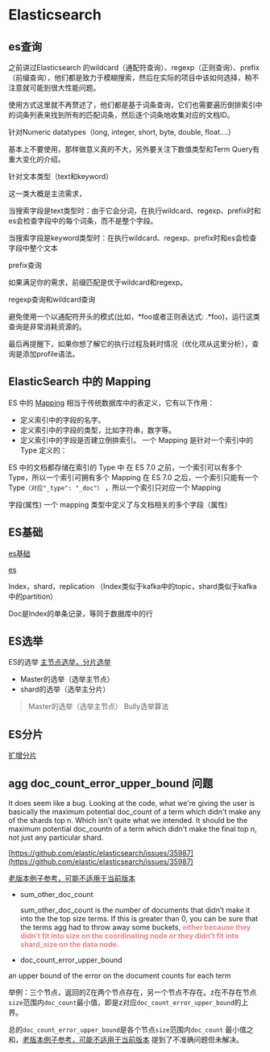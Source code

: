 # Elasticsearch

## es查询

之前讲过Elasticsearch 的wildcard（通配符查询）、regexp（正则查询）、prefix（前缀查询），他们都是致力于模糊搜索，然后在实际的项目中该如何选择，稍不注意就可能到很大性能问题。

使用方式这里就不再赘述了，他们都是基于词条查询，它们也需要遍历倒排索引中的词条列表来找到所有的匹配词条，然后逐个词条地收集对应的文档ID。

针对Numeric datatypes（long, integer, short, byte, double, float....）

基本上不要使用，那样做意义真的不大，另外要关注下数值类型和Term Query有重大变化的介绍。

针对文本类型（text和keyword）

这一类大概是主流需求，

当搜索字段是text类型时：由于它会分词，在执行wildcard、regexp、prefix时和es会检查字段中的每个词条，而不是整个字段。

当搜索字段是keyword类型时：在执行wildcard、regexp、prefix时和es会检查字段中整个文本

prefix查询

如果满足你的需求，前缀匹配是优于wildcard和regexp。

regexp查询和wildcard查询

避免使用一个以通配符开头的模式(比如，*foo或者正则表达式: .*foo)，运行这类查询是非常消耗资源的。

最后再提醒下，如果你想了解它的执行过程及耗时情况（优化项从这里分析），查询是添加profile语法。

## ElasticSearch 中的 Mapping

ES 中的 [Mapping](https://www.cnblogs.com/codeshell/p/14445420.html) 相当于传统数据库中的表定义，它有以下作用：

* 定义索引中的字段的名字。
* 定义索引中的字段的类型，比如字符串，数字等。
* 定义索引中的字段是否建立倒排索引。 一个 Mapping 是针对一个索引中的 Type 定义的：

ES 中的文档都存储在索引的 Type 中 在 ES 7.0 之前，一个索引可以有多个 Type，所以一个索引可拥有多个 Mapping 在 ES 7.0 之后，一个索引只能有一个 Type`（对应"_type": "_doc"）`
，所以一个索引只对应一个 Mapping

字段(属性)
一个 mapping 类型中定义了与文档相关的多个字段（属性)

## ES基础

[es基础](https://learnku.com/articles/40400)

[es](https://www.cnblogs.com/qdhxhz/p/11448451.html)

Index，shard，replication （Index类似于kafka中的topic，shard类似于kafka中的partition）

Doc是Index的单条记录，等同于数据库中的行

## ES选举

ES的选举
[主节点选举，分片选举](http://blog.itpub.net/9399028/viewspace-2666851/)

* Master的选举（选举主节点）
* shard的选举（选举主分片）

> Master的选举（选举主节点） Bully选举算法

## ES分片

[扩增分片](https://blog.51cto.com/lee90/2467377)

## agg doc_count_error_upper_bound 问题

It does seem like a bug. Looking at the code, what we're giving the user is basically the maximum potential doc_count of
a term which didn't make any of the shards top n. Which isn't quite what we intended. It should be the maximum potential
doc_countn of a term which didn't make the final top n, not just any particular shard.

[https://github.com/elastic/elasticsearch/issues/35987](https://github.com/elastic/elasticsearch/issues/35987)

[老版本例子参考，可能不适用于当前版本](https://www.elastic.co/guide/en/elasticsearch/reference/6.5/search-aggregations-bucket-terms-aggregation.html#search-aggregations-bucket-terms-aggregation-approximate-counts)

* sum_other_doc_count

  sum_other_doc_count is the number of documents that didn’t make it into the the top size terms. If this is greater
  than 0, you can be sure that the terms agg had to throw away some buckets, <font color=LightCoral>**either because
  they didn’t fit into size on the coordinating node or they didn’t fit into shard_size on the data node.**</font>

* doc_count_error_upper_bound

an upper bound of the error on the document counts for each term

举例：三个节点，返回的Z在两个节点存在，另一个节点不存在。z在不存在节点`size`范围内`doc_count`最小值，即是z对应`doc_count_error_upper_bound`的上界。

总的`doc_count_error_upper_bound`是各个节点`size`范围内`doc_count`
最小值之和，[老版本例子参考，可能不适用于当前版本](https://www.elastic.co/guide/en/elasticsearch/reference/6.5/search-aggregations-bucket-terms-aggregation.html#search-aggregations-bucket-terms-aggregation-approximate-counts)
提到了不准确问题但未解决。